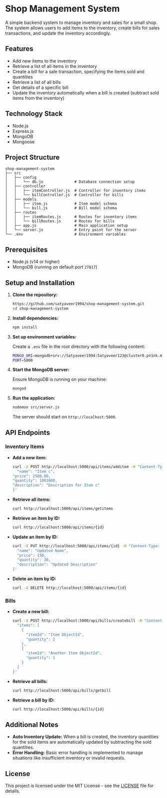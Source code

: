 # Shop Management System

A simple backend system to manage inventory and sales for a small shop. The system allows users to add items to the inventory, create bills for sales transactions, and update the inventory accordingly.

## Features

- Add new items to the inventory
- Retrieve a list of all items in the inventory
- Create a bill for a sale transaction, specifying the items sold and quantities
- Retrieve a list of all bills
- Get details of a specific bill
- Update the inventory automatically when a bill is created (subtract sold items from the inventory)

## Technology Stack

- Node.js
- Express.js
- MongoDB
- Mongoose

## Project Structure

```
shop-management-system
├── src
│   ├── config
│   │   └── db.js              # Database connection setup
│   ├── controller
│   │   ├── itemController.js  # Controller for inventory items
│   │   └── billController.js  # Controller for bills
│   ├── models
│   │   ├── item.js            # Item model schema
│   │   └── bill.js            # Bill model schema
│   ├── routes
│   │   ├── itemRoutes.js      # Routes for inventory items
│   │   └── billRoutes.js      # Routes for bills
│   ├── app.js                 # Main application setup
│   └── server.js              # Entry point for the server
└── .env                       # Environment variables
```

## Prerequisites

- Node.js (v14 or higher)
- MongoDB (running on default port `27017`)

## Setup and Installation

1. **Clone the repository:**

   ```bash
   https://github.com/satyaveer1994/shop-management-system.git
   cd shop-management-system
   ```

2. **Install dependencies:**

   ```bash
   npm install
   ```

3. **Set up environment variables:**

   Create a `.env` file in the root directory with the following content:

   ```bash
   MONGO_URI=mongodb+srv://Satyaveer1994:Satyaveer123@cluster0.pn1nk.mongodb.net/shop-management-system-DB
   PORT=5000
   ```

4. **Start the MongoDB server:**

   Ensure MongoDB is running on your machine:

   ```bash
   mongod
   ```

5. **Run the application:**

   ```bash
   nodemon src/server.js
   ```

   The server should start on `http://localhost:5000`.

## API Endpoints

### Inventory Items

- **Add a new item:**

  ```bash
  curl -X POST http://localhost:5000/api/items/additem -H "Content-Type: application/json" -d '{
    "name": "Item c",
  "price": 2500.00,
  "quantity": 1001000,
  "description": "Description for Item c"
  }'
  ```

- **Retrieve all items:**

  ```bash
  curl http://localhost:5000/api/items/getitems
  ```

- **Retrieve an item by ID:**

  ```bash
  curl http://localhost:5000/api/items/{id}
  ```

- **Update an item by ID:**

  ```bash
  curl -X PUT http://localhost:5000/api/items/{id} -H "Content-Type: application/json" -d '{
    "name": "Updated Name",
    "price": 150,
    "quantity": 30,
    "description": "Updated Description"
  }'
  ```

- **Delete an item by ID:**

  ```bash
  curl -X DELETE http://localhost:5000/api/items/{id}
  ```

### Bills

- **Create a new bill:**

  ```bash
  curl -X POST http://localhost:5000/api/bills/createbill -H "Content-Type: application/json" -d '{
    "items": [
      {
        "itemId": "Item ObjectId",
        "quantity": 2
      },
      {
        "itemId": "Another Item ObjectId",
        "quantity": 1
      }
    ]
  }'
  ```

- **Retrieve all bills:**

  ```bash
  curl http://localhost:5000/api/bills/getbill
  ```

- **Retrieve a bill by ID:**

  ```bash
  curl http://localhost:5000/api/bills/{id}
  ```

## Additional Notes

- **Auto Inventory Update:** When a bill is created, the inventory quantities for the sold items are automatically updated by subtracting the sold quantities.
- **Error Handling:** Basic error handling is implemented to manage situations like insufficient inventory or invalid requests.

## License

This project is licensed under the MIT License - see the [LICENSE](LICENSE) file for details.
